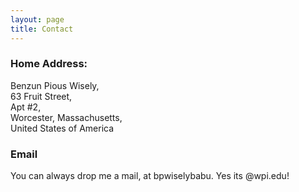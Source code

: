 ```yaml
---
layout: page
title: Contact
---
```


<h3>Home Address:</h3>
Benzun Pious Wisely,<br>
63 Fruit Street,<br>
Apt #2,<br>
Worcester, Massachusetts,<br>
United States of America<br>
<h3>Email</h3>
You can always drop me a mail, at bpwiselybabu. Yes its @wpi.edu!<br />
</div>
